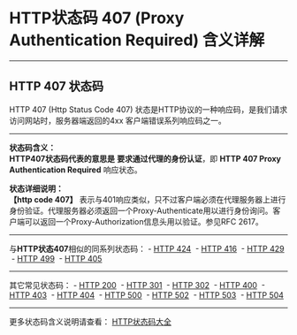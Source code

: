 # HTTP状态码 407 (Proxy Authentication Required) 含义详解

---

## HTTP 407 状态码

HTTP 407 (Http Status Code 407) 状态是HTTP协议的一种响应码，是我们请求访问网站时，服务器端返回的4xx 客户端错误系列响应码之一。

---

**状态码含义：**  
**HTTP407状态码代表的意思是** **要求通过代理的身份认证**，即 **HTTP 407 Proxy Authentication Required** 响应状态。

**状态详细说明：**  
**【http code 407】** 表示与401响应类似，只不过客户端必须在代理服务器上进行身份验证。代理服务器必须返回一个Proxy-Authenticate用以进行身份询问。客户端可以返回一个Proxy-Authorization信息头用以验证。参见RFC 2617。

  

---

与**HTTP状态407**相似的同系列状态码： - [HTTP 424](https://seo.juziseo.com/doc/http_code/424 "HTTP 424详细说明")
 - [HTTP 416](https://seo.juziseo.com/doc/http_code/416 "HTTP 416详细说明")
 - [HTTP 429](https://seo.juziseo.com/doc/http_code/429 "HTTP 429详细说明")
 - [HTTP 499](https://seo.juziseo.com/doc/http_code/499 "HTTP 499详细说明")
 - [HTTP 405](https://seo.juziseo.com/doc/http_code/405 "HTTP 405详细说明")

---

其它常见状态码： - [HTTP 200](https://seo.juziseo.com/doc/http_code/200 "HTTP 200详细说明")
 - [HTTP 301](https://seo.juziseo.com/doc/http_code/301 "HTTP 301详细说明")
 - [HTTP 302](https://seo.juziseo.com/doc/http_code/302 "HTTP 302详细说明")
 - [HTTP 400](https://seo.juziseo.com/doc/http_code/400 "HTTP 400详细说明")
 - [HTTP 403](https://seo.juziseo.com/doc/http_code/403 "HTTP 403详细说明")
 - [HTTP 404](https://seo.juziseo.com/doc/http_code/404 "HTTP 404详细说明")
 - [HTTP 500](https://seo.juziseo.com/doc/http_code/500 "HTTP 500详细说明")
 - [HTTP 502](https://seo.juziseo.com/doc/http_code/502 "HTTP 502详细说明")
 - [HTTP 503](https://seo.juziseo.com/doc/http_code/503 "HTTP 503详细说明")
 - [HTTP 504](https://seo.juziseo.com/doc/http_code/504 "HTTP 504详细说明")

---

更多状态码含义说明请查看： [HTTP状态码大全](https://seo.juziseo.com/doc/http_code/)